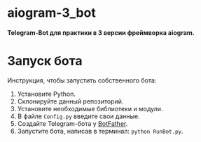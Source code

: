 # aiogram-3_bot
#### Telegram-Bot для практики в 3 версии фреймворка aiogram.

# Запуск бота
Инструкция, чтобы запустить собственного бота:
   1. Установите Python.
   2. Склонируйте данный репозиторий.
   3. Установите необходимые библиотеки и модули.
   4. В файле ```Config.py``` введите свои данные.
   5. Создайте Telegram-бота у [BotFather](https://t.me/botfather).
   6. Запустите бота, написав в терминал: ```python RunBot.py```.
